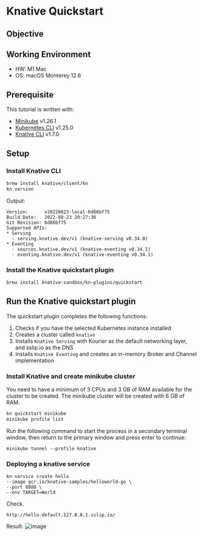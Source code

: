 # Knative Quickstart

## Objective


## Working Environment
* HW: M1 Mac
* OS: macOS Monterey 12.6

## Prerequisite
This tutorial is written with:
- [Minikube](https://minikube.sigs.k8s.io/docs/start/) v1.26.1
- [Kubernetes CLI](https://kubernetes.io/docs/tasks/tools/) v1.25.0
- [Knative CLI](https://knative.dev/docs/getting-started/quickstart-install/#before-you-begin) v1.7.0


## Setup
### Install Knative CLI
```bash
brew install knative/client/kn
kn version
```
Output:
```
Version:      v20220823-local-6d86bf75
Build Date:   2022-08-23 20:27:36
Git Revision: 6d86bf75
Supported APIs:
* Serving
  - serving.knative.dev/v1 (knative-serving v0.34.0)
* Eventing
  - sources.knative.dev/v1 (knative-eventing v0.34.1)
  - eventing.knative.dev/v1 (knative-eventing v0.34.1)
```

### Install the Knative quickstart plugin
```bash
brew install knative-sandbox/kn-plugins/quickstart
```

## Run the Knative quickstart plugin
The quickstart plugin completes the following functions:

1. Checks if you have the selected Kubernetes instance installed
2. Creates a cluster called `knative`
3. Installs `Knative Serving` with Kourier as the default networking layer, and sslip.io as the DNS
4. Installs `Knative Eventing` and creates an in-memory Broker and Channel implementation

### Install Knative and create minikube cluster
You need to have a minimum of 3 CPUs and 3 GB of RAM available for the cluster to be created. The minikube cluster will be created with 6 GB of RAM.
```bash
kn quickstart minikube
minikube profile list
```
Run the following command to start the process in a secondary terminal window, then return to the primary window and press enter to continue:
```
minikube tunnel --profile knative
```

### Deploying a knative service
```
kn service create hello
--image gcr.io/knative-samples/helloworld-go \
--port 8080 \
--env TARGET=World
```
Check.
```
http://hello.default.127.0.0.1.sslip.io/
```
Result:
![image](https://user-images.githubusercontent.com/17582508/196247041-2ed4c448-72de-4881-b104-f9cb27bb8827.png)
